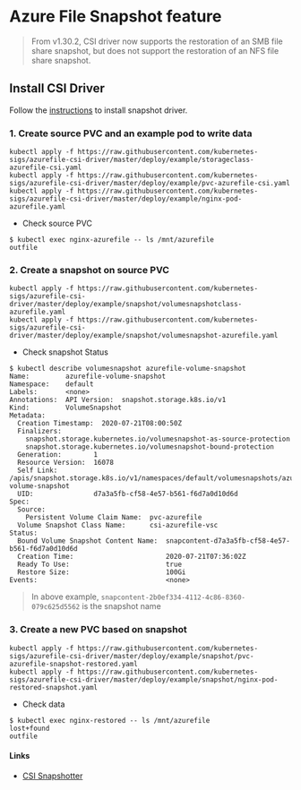 # Azure File Snapshot feature

> From v1.30.2, CSI driver now supports the restoration of an SMB file share snapshot, but does not support the restoration of an NFS file share snapshot.

## Install CSI Driver

Follow the [instructions](https://github.com/kubernetes-sigs/azurefile-csi-driver/blob/master/docs/install-csi-driver-master.md) to install snapshot driver.

### 1. Create source PVC and an example pod to write data 
```console
kubectl apply -f https://raw.githubusercontent.com/kubernetes-sigs/azurefile-csi-driver/master/deploy/example/storageclass-azurefile-csi.yaml
kubectl apply -f https://raw.githubusercontent.com/kubernetes-sigs/azurefile-csi-driver/master/deploy/example/pvc-azurefile-csi.yaml
kubectl apply -f https://raw.githubusercontent.com/kubernetes-sigs/azurefile-csi-driver/master/deploy/example/nginx-pod-azurefile.yaml
```
 - Check source PVC
```console
$ kubectl exec nginx-azurefile -- ls /mnt/azurefile
outfile
```

### 2. Create a snapshot on source PVC
```console
kubectl apply -f https://raw.githubusercontent.com/kubernetes-sigs/azurefile-csi-driver/master/deploy/example/snapshot/volumesnapshotclass-azurefile.yaml
kubectl apply -f https://raw.githubusercontent.com/kubernetes-sigs/azurefile-csi-driver/master/deploy/example/snapshot/volumesnapshot-azurefile.yaml
```
 - Check snapshot Status
```console
$ kubectl describe volumesnapshot azurefile-volume-snapshot
Name:         azurefile-volume-snapshot
Namespace:    default
Labels:       <none>
Annotations:  API Version:  snapshot.storage.k8s.io/v1
Kind:         VolumeSnapshot
Metadata:
  Creation Timestamp:  2020-07-21T08:00:50Z
  Finalizers:
    snapshot.storage.kubernetes.io/volumesnapshot-as-source-protection
    snapshot.storage.kubernetes.io/volumesnapshot-bound-protection
  Generation:        1
  Resource Version:  16078
  Self Link:         /apis/snapshot.storage.k8s.io/v1/namespaces/default/volumesnapshots/azurefile-volume-snapshot
  UID:               d7a3a5fb-cf58-4e57-b561-f6d7a0d10d6d
Spec:
  Source:
    Persistent Volume Claim Name:  pvc-azurefile
  Volume Snapshot Class Name:      csi-azurefile-vsc
Status:
  Bound Volume Snapshot Content Name:  snapcontent-d7a3a5fb-cf58-4e57-b561-f6d7a0d10d6d
  Creation Time:                       2020-07-21T07:36:02Z
  Ready To Use:                        true
  Restore Size:                        100Gi
Events:                                <none>
```
> In above example, `snapcontent-2b0ef334-4112-4c86-8360-079c625d5562` is the snapshot name

### 3. Create a new PVC based on snapshot
```console
kubectl apply -f https://raw.githubusercontent.com/kubernetes-sigs/azurefile-csi-driver/master/deploy/example/snapshot/pvc-azurefile-snapshot-restored.yaml
kubectl apply -f https://raw.githubusercontent.com/kubernetes-sigs/azurefile-csi-driver/master/deploy/example/snapshot/nginx-pod-restored-snapshot.yaml
```

 - Check data
```console
$ kubectl exec nginx-restored -- ls /mnt/azurefile
lost+found
outfile
```

#### Links
 - [CSI Snapshotter](https://github.com/kubernetes-csi/external-snapshotter)

